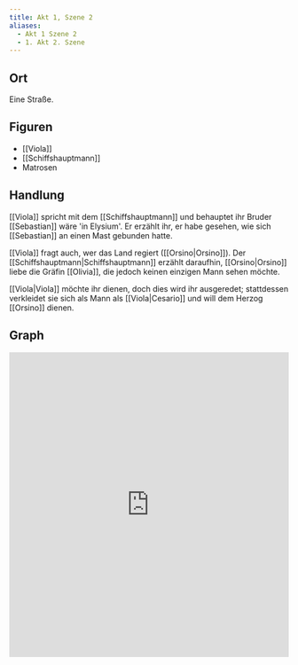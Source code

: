 ```yaml
---
title: Akt 1, Szene 2
aliases:
  - Akt 1 Szene 2
  - 1. Akt 2. Szene
---
```

## Ort
Eine Straße.

## Figuren
- [[Viola]]
- [[Schiffshauptmann]]
- Matrosen

## Handlung
[[Viola]] spricht mit dem [[Schiffshauptmann]] und behauptet ihr Bruder [[Sebastian]] wäre 'in Elysium'. Er erzählt ihr, er habe gesehen, wie sich [[Sebastian]] an einen Mast gebunden hatte. 

[[Viola]] fragt auch, wer das Land regiert ([[Orsino|Orsino]]). Der [[Schiffshauptmann|Schiffshauptmann]] erzählt daraufhin, [[Orsino|Orsino]] liebe die Gräfin [[Olivia]], die jedoch keinen einzigen Mann sehen möchte.

[[Viola|Viola]] möchte ihr dienen, doch dies wird ihr ausgeredet; stattdessen verkleidet sie sich als Mann als [[Viola|Cesario]] und will dem Herzog [[Orsino]] dienen.

## Graph
<iframe src="https://catchears.github.io/was-ihr-wollt-graphs/act-1-scene-2" width=100% height=550 style="border: 0;"></iframe>